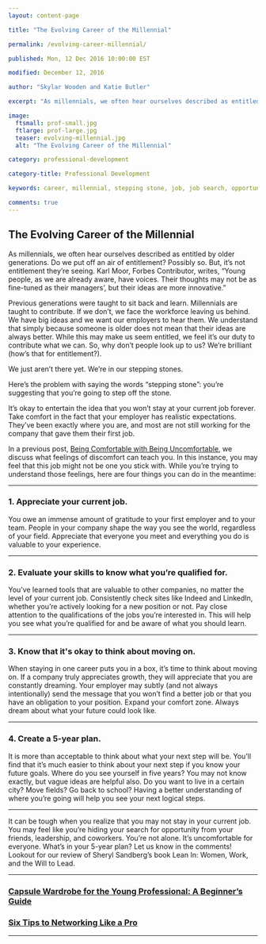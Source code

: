 ```yaml
---
layout: content-page

title: "The Evolving Career of the Millennial"

permalink: /evolving-career-millennial/

published: Mon, 12 Dec 2016 10:00:00 EST

modified: December 12, 2016

author: "Skylar Wooden and Katie Butler"

excerpt: "As millennials, we often hear ourselves described as entitled by older generations. Do we put off an air of entitlement? Possibly so. But, it’s not entitlement they’re seeing."

image:
  ftsmall: prof-small.jpg
  ftlarge: prof-large.jpg
  teaser: evolving-millennial.jpg
  alt: "The Evolving Career of the Millennial"

category: professional-development

category-title: Professional Development

keywords: career, millennial, stepping stone, job, job search, opportunity

comments: true
---
```


## The Evolving Career of the Millennial

As millennials, we often hear ourselves described as entitled by older generations. Do we put off an air of entitlement? Possibly so. But, it’s not entitlement they’re seeing. Karl Moor, Forbes Contributor, writes, “Young people, as we are already aware, have voices. Their thoughts may not be as fine-tuned as their managers’, but their ideas are more innovative.” 

Previous generations were taught to sit back and learn. Millennials are taught to contribute. If we don’t, we face the workforce leaving us behind. We have big ideas and we want our employers to hear them. We understand that simply because someone is older does not mean that their ideas are always better. While this may make us seem entitled, we feel it’s our duty to contribute what we can. So, why don’t people look up to us? We’re brilliant (how’s that for entitlement?).

We just aren’t there yet. We’re in our stepping stones.  

Here’s the problem with saying the words “stepping stone”: you’re suggesting that you’re going to step off the stone.

It’s okay to entertain the idea that you won’t stay at your current job forever. Take comfort in the fact that your employer has realistic expectations. They’ve been exactly where you are, and most are not still working for the company that gave them their first job. 

In a previous post, [Being Comfortable with Being Uncomfortable](http://www.pareandflourish.com/comfortable-being-uncomfortable/), we discuss what feelings of discomfort can teach you. In this instance, you may feel that this job might not be one you stick with. While you’re trying to understand those feelings, here are four things you can do in the meantime:

<hr class="secondary">

### 1. Appreciate your current job.

You owe an immense amount of gratitude to your first employer and to your team. People in your company shape the way you see the world, regardless of your field. Appreciate that everyone you meet and everything you do is valuable to your experience.  

<hr class="secondary">

### 2. Evaluate your skills to know what you’re qualified for.

You’ve learned tools that are valuable to other companies, no matter the level of your current job. Consistently check sites like Indeed and LinkedIn, whether you’re actively looking for a new position or not. Pay close attention to the qualifications of the jobs you’re interested in. This will help you see what you’re qualified for and be aware of what you should learn.

<hr class="secondary">

### 3. Know that it's okay to think about moving on.

When staying in one career puts you in a box, it’s time to think about moving on. If a company truly appreciates growth, they will appreciate that you are constantly dreaming. Your employer may subtly (and not always intentionally) send the message that you won’t find a better job or that you have an obligation to your position. Expand your comfort zone. Always dream about what your future could look like. 

<hr class="secondary">

### 4. Create a 5-year plan.

It is more than acceptable to think about what your next step will be. You’ll find that it’s much easier to think about your next step if you know your future goals. Where do you see yourself in five years? You may not know exactly, but vague ideas are helpful also. Do you want to live in a certain city? Move fields? Go back to school? Having a better understanding of where you’re going will help you see your next logical steps. 

<hr class="secondary">

It can be tough when you realize that you may not stay in your current job. You may feel like you’re hiding your search for opportunity from your friends, leadership, and coworkers. You’re not alone. It’s uncomfortable for everyone. What’s in your 5-year plan? Let us know in the comments! Lookout for our review of Sheryl Sandberg’s book Lean In: Women, Work, and the Will to Lead.

<hr class="primary">

<div class="row"> <!-- "pagination" -->
	<div class="col-xs-6 paginate">
		<a href="{{site.url}}/capsule-wardrobe/">
			<div class="col-xs-12 arrow"><i class="fa fa-arrow-left" aria-hidden="true"></i></div>
			<div class="col-xs-12 text"><h3>Capsule Wardrobe for the Young Professional: A Beginner’s Guide</h3></div>		
		</a>
	</div>
	<div class="col-xs-6 paginate">
		<a href="{{site.url}}/six-tips-networking-pro/">
			<div class="col-xs-12 arrow"><i class="fa fa-arrow-right" aria-hidden="true"></i></div>
			<div class="col-xs-12 text"><h3>Six Tips to Networking Like a Pro</h3></div>		
		</a>
	</div>
</div> <!-- close "pagination" -->

<hr class="primary">
